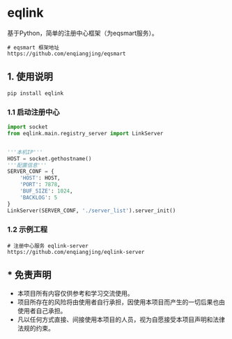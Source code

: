 # eqlink
基于Python，简单的注册中心框架（为eqsmart服务）。
```
# eqsmart 框架地址
https://github.com/enqiangjing/eqsmart
```

## 1. 使用说明
```shell script
pip install eqlink
```

### 1.1 启动注册中心
```python
import socket
from eqlink.main.registry_server import LinkServer


'''本机IP'''
HOST = socket.gethostname()
'''配置信息'''
SERVER_CONF = {
    'HOST': HOST,
    'PORT': 7878,
    'BUF_SIZE': 1024,
    'BACKLOG': 5
}
LinkServer(SERVER_CONF, './server_list').server_init()

```
### 1.2 示例工程
```
# 注册中心服务 eqlink-server
https://github.com/enqiangjing/eqlink-server
```


## * 免责声明
* 本项目所有内容仅供参考和学习交流使用。
* 项目所存在的风险将由使用者自行承担，因使用本项目而产生的一切后果也由使用者自己承担。
* 凡以任何方式直接、间接使用本项目的人员，视为自愿接受本项目声明和法律法规的约束。